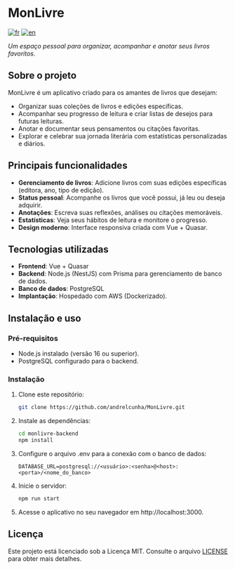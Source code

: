 # MonLivre
[![fr](https://img.shields.io/badge/lang-fr-blue.svg)](README.fr.md)
[![en](https://img.shields.io/badge/lang-en-red.svg)](README.en.md)

*Um espaço pessoal para organizar, acompanhar e anotar seus livros favoritos.*

## Sobre o projeto
MonLivre é um aplicativo criado para os amantes de livros que desejam:
- Organizar suas coleções de livros e edições específicas.
- Acompanhar seu progresso de leitura e criar listas de desejos para futuras leituras.
- Anotar e documentar seus pensamentos ou citações favoritas.
- Explorar e celebrar sua jornada literária com estatísticas personalizadas e diários.

## Principais funcionalidades
- **Gerenciamento de livros**: Adicione livros com suas edições específicas (editora, ano, tipo de edição).
- **Status pessoal**: Acompanhe os livros que você possui, já leu ou deseja adquirir.
- **Anotações**: Escreva suas reflexões, análises ou citações memoráveis.
- **Estatísticas**: Veja seus hábitos de leitura e monitore o progresso.
- **Design moderno**: Interface responsiva criada com Vue + Quasar.

## Tecnologias utilizadas
- **Frontend**: Vue + Quasar
- **Backend**: Node.js (NestJS) com Prisma para gerenciamento de banco de dados.
- **Banco de dados**: PostgreSQL
- **Implantação**: Hospedado com AWS (Dockerizado).

## Instalação e uso
### Pré-requisitos
- Node.js instalado (versão 16 ou superior).
- PostgreSQL configurado para o backend.

### Instalação
1. Clone este repositório:
   ```bash
   git clone https://github.com/andrelcunha/MonLivre.git
   ```
2. Instale as dependências:
   ```bash
   cd monlivre-backend
   npm install
   ```
3. Configure o arquivo .env para a conexão com o banco de dados:
   ```env
   DATABASE_URL=postgresql://<usuário>:<senha>@<host>:<porta>/<nome_do_banco>
   ```
4. Inicie o servidor:
   ```bash
   npm run start
   ```
5. Acesse o aplicativo no seu navegador em http://localhost:3000.
## Licença
Este projeto está licenciado sob a Licença MIT. Consulte o arquivo [LICENSE](LICENSE) para obter mais detalhes.
   